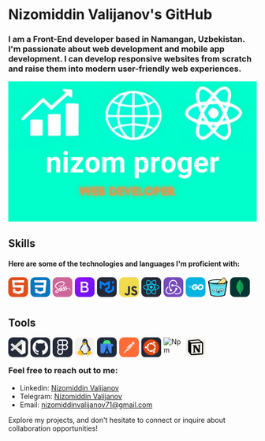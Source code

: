 # Nizomiddin Valijanov's GitHub

### I am a Front-End developer based in Namangan, Uzbekistan. I'm passionate about web development and mobile app development. I can develop responsive websites from scratch and raise them into modern user-friendly web experiences.

![Screenshot](https://github.com/Nizomiddin-Valijanov/Nizomiddin-Valijanov/blob/main/photo_2024-02-03_22-45-07.jpg)

## Skills

#### Here are some of the technologies and languages I'm proficient with:

<img align="left" alt="HTML" width="40px" style="padding-right:5px;"
   src="https://github.com/tandpfun/skill-icons/blob/main/icons/HTML.svg"
   />
<img align="left" alt="CSS" width="40px" style="padding-right:5px;"
   src="https://github.com/tandpfun/skill-icons/blob/main/icons/CSS.svg"
   />
<img align="left" alt="Sass" width="40px" style="padding-right:5px;"
   src="https://github.com/tandpfun/skill-icons/blob/main/icons/Sass.svg"
   />
<img align="left" alt="BOOTSTRAP" width="40px" style="padding-right:5px;"
   src="https://github.com/tandpfun/skill-icons/blob/main/icons/Bootstrap.svg"
   />

<img align="left" alt="Material UI" width="40px" style="padding-right:5px;"
   src="https://github.com/tandpfun/skill-icons/blob/main/icons/MaterialUI-Dark.svg"
   />

<img align="left" alt="JavaScript" width="40px" style="padding-right:5px;"
   src="https://github.com/tandpfun/skill-icons/blob/main/icons/JavaScript.svg"
   />

<img align="left" alt="React" width="40px" style="padding-right:5px;"
   src="https://github.com/tandpfun/skill-icons/blob/main/icons/React-Dark.svg"
   />
<img align="left" alt="REDUX" width="40px" style="padding-right:5px;"
   src="https://github.com/tandpfun/skill-icons/blob/main/icons/Redux.svg"
   />
<img align="left" alt="Golang" width="40px" style="padding-right:5px;"
   src="https://github.com/tandpfun/skill-icons/blob/main/icons/GoLang.svg"
   />
<img align="left" alt="Gin-gonic" width="40px" height="40px" style="padding-right:5px;"
   src="https://github.com/gin-gonic/logo/blob/master/color.svg"
   />
<img align="left" alt="MongoDB" width="40px" style="padding-right:5px;"
   src="https://github.com/tandpfun/skill-icons/blob/main/icons/MongoDB.svg"
   />

<br />
<br />
<br />

## Tools

<img align="left" alt="Visual Studio" width="40px" style="padding-right:5px;"
   src="https://github.com/tandpfun/skill-icons/blob/main/icons/VSCode-Dark.svg"
   />

<img align="left" alt="Github" width="40px" style="padding-right:5px;"
   src="https://github.com/tandpfun/skill-icons/blob/main/icons/Github-Dark.svg"
   />

<img align="left" alt="Figma" width="40px" style="padding-right:5px;"
   src="https://github.com/tandpfun/skill-icons/blob/main/icons/Figma-Dark.svg"
   />

<img align="left" alt="Linux" width="40px" style="padding-right:5px;"
   src="https://github.com/tandpfun/skill-icons/blob/main/icons/Linux-Light.svg"
   />

<img align="left" alt="Android Studio" width="40px" style="padding-right:5px;"
   src="https://github.com/tandpfun/skill-icons/blob/main/icons/AndroidStudio-Dark.svg"
   />
<img align="left" alt="Postman" width="40px" style="padding-right:5px;"
   src="https://github.com/tandpfun/skill-icons/blob/main/icons/Postman.svg"
   />
<img align="left" alt="Ubuntu" width="40px" style="padding-right:5px;"
   src="https://github.com/tandpfun/skill-icons/blob/main/icons/Ubuntu-Dark.svg"
   />
<img align="left" alt="Npm" width="40px" style="padding-right:5px;"
   src="https://github.com/tandpfun/skill-icons/blob/main/icons/Npm-Dark.svg"
   />
<img align="left" alt="Notion" width="40px" style="padding-right:5px;"
   src="https://github.com/tandpfun/skill-icons/blob/main/icons/Notion-Light.svg"
   />

<br />
<br />

### Feel free to reach out to me:

- Linkedin: [Nizomiddin Valijanov](https://www.linkedin.com/in/nizomiddin-valijanov-5b80032aa)
- Telegram: [Nizomiddin Valijanov](https://t.me/NizomiWebDev)
- Email: nizomiddinvalijanov71@gmail.com

Explore my projects, and don't hesitate to connect or inquire about collaboration opportunities!
